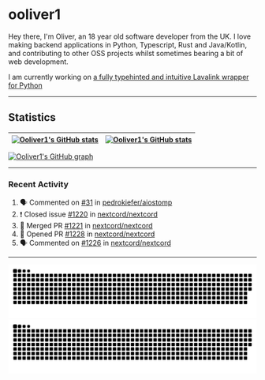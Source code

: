 # ooliver1

Hey there, I'm Oliver, an 18 year old software developer from the UK. I love making backend applications in Python, Typescript, Rust and Java/Kotlin, and contributing to other OSS projects whilst sometimes bearing a bit of web development.

I am currently working on [a fully typehinted and intuitive Lavalink wrapper for Python](https://github.com/ooliver1/mafic)

---

## Statistics

| <a href="https://github.com/anuraghazra/github-readme-stats"><img src="https://github-readme-stats.ooliver1.vercel.app/api/?username=ooliver1&theme=midnight-purple&show_icons=true&hide_border=true&show_private=true&include_all_commits=true&show_total_reviews=true" alt="Ooliver1's GitHub stats" align="center" /></a> | <a href="https://github.com/anuraghazra/github-readme-stats"><img src="https://github-readme-stats.vercel.app/api/top-langs?username=ooliver1&theme=midnight-purple&count_private=true&exclude_repo=obsidi&layout=compact&langs_count=10&hide_border=true" alt="Ooliver1's GitHub stats" align="center" /></a> |
| ----------------------------------------------------------------------------------------------------------------------------------------------------------------------------------------------------------------------------------------------------------------------------------------------------- | ----------------------------------------------------------------------------------------------------------------------------------------------------------------------------------------------------------------------------------------------------------------------------------------------------------------------- |

[![Ooliver1's GitHub graph](https://github-readme-activity-graph.vercel.app/graph?username=ooliver1&bg_color=000000&color=9745f5&line=9745f5&point=FFFFFF&hide_border=true)](https://github.com/ashutosh00710/github-readme-activity-graph)

---

### Recent Activity

<!--START_SECTION:activity-->
1. 🗣 Commented on [#31](https://github.com/pedrokiefer/aiostomp/issues/31) in [pedrokiefer/aiostomp](https://github.com/pedrokiefer/aiostomp)
2. ❗️ Closed issue [#1220](https://github.com/nextcord/nextcord/issues/1220) in [nextcord/nextcord](https://github.com/nextcord/nextcord)
3. 🎉 Merged PR [#1221](https://github.com/nextcord/nextcord/pull/1221) in [nextcord/nextcord](https://github.com/nextcord/nextcord)
4. 💪 Opened PR [#1228](https://github.com/nextcord/nextcord/pull/1228) in [nextcord/nextcord](https://github.com/nextcord/nextcord)
5. 🗣 Commented on [#1226](https://github.com/nextcord/nextcord/issues/1226) in [nextcord/nextcord](https://github.com/nextcord/nextcord)
<!--END_SECTION:activity-->

---

![github contribution grid snake animation](https://raw.githubusercontent.com/ooliver1/ooliver1/output/github-contribution-grid-snake-dark.svg#gh-dark-mode-only)![github contribution grid snake animation](https://raw.githubusercontent.com/ooliver1/ooliver1/output/github-contribution-grid-snake.svg#gh-light-mode-only)
